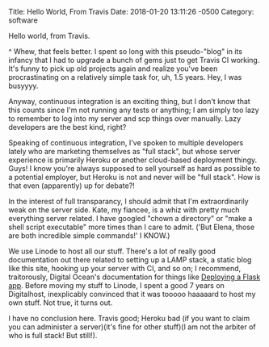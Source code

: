 Title:  Hello World, From Travis
Date:   2018-01-20 13:11:26 -0500
Category: software

Hello world, from Travis.

^ Whew, that feels better. I spent so long with this pseudo-"blog" in its infancy that I had to upgrade a bunch of gems just to get Travis CI working. It's funny to pick up old projects again and realize you've been procrastinating on a relatively simple task for, uh, 1.5 years. Hey, I was busyyyy.

Anyway, continuous integration is an exciting thing, but I don't know that this counts since I'm not running any tests or anything; I am simply too lazy to remember to log into my server and scp things over manually. Lazy developers are the best kind, right?

Speaking of continuous integration, I've spoken to multiple developers lately who are marketing themselves as "full stack", but whose server experience is primarily Heroku or another cloud-based deployment thingy. Guys! I know you're always supposed to sell yourself as hard as possible to a potential employer, but Heroku is not and never will be "full stack". How is that even (apparently) up for debate?!

In the interest of full transparancy, I should admit that I'm extraordinarily weak on the server side. Kate, my fiancee, is a whiz with pretty much everything server related. I have googled "chown a directory" or "make a shell script executable" more times than I care to admit. ('But Elena, those are both incredible simple commands!' I KNOW.)

We use Linode to host all our stuff. There's a lot of really good documentation out there related to setting up a LAMP stack, a static blog like this site, hooking up your server with CI, and so on; I recommend, traitorously, Digital Ocean's documentation for things like [Deploying a Flask app](https://digitalocean.com/community/tutorials/how-to-deploy-a-flask-application-on-an-ubuntu-vps). Before moving my stuff to Linode, I spent a good 7 years on Digitalhost, inexplicably convinced that it was tooooo haaaaard to host my own stuff. Not true, it turns out. 

I have no conclusion here. Travis good; Heroku bad (if you want to claim you can administer a server)(it's fine for other stuff)(I am not the arbiter of who is full stack! But still!).
